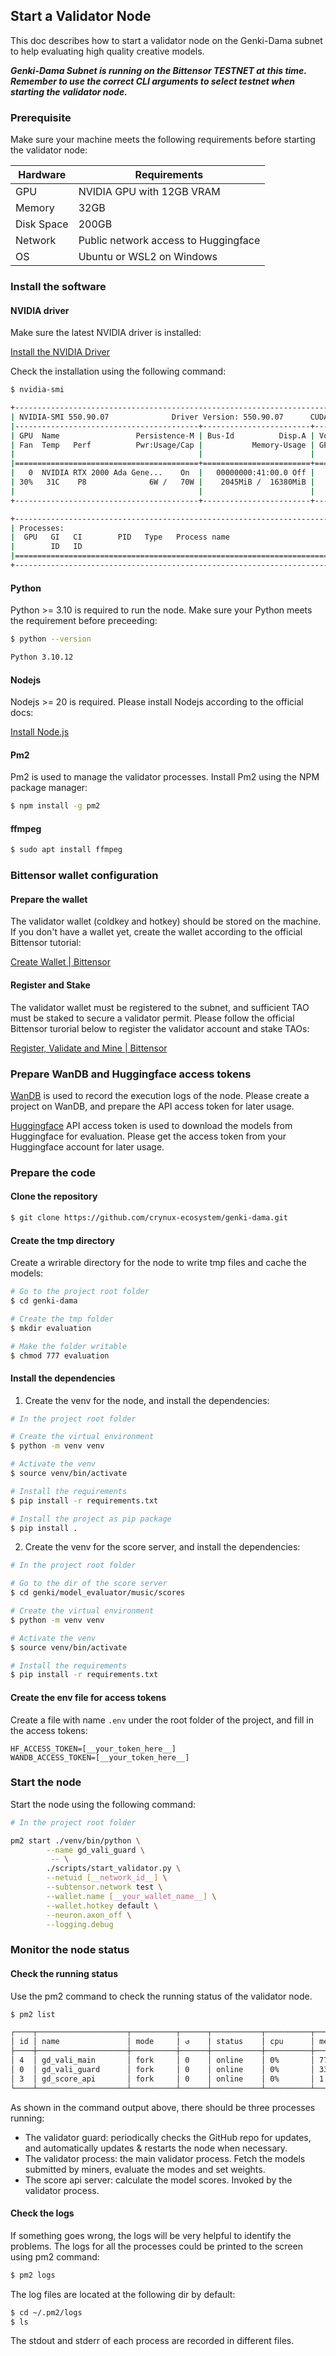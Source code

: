 ## Start a Validator Node

This doc describes how to start a validator node on the Genki-Dama subnet to help evaluating high quality creative models.

***Genki-Dama Subnet is running on the Bittensor TESTNET at this time. Remember to use the correct CLI arguments to select testnet when starting the validator node.***

### Prerequisite

Make sure your machine meets the following requirements before starting the validator node:

|  Hardware  | Requirements                         |
| ---------- | ------------------------------------ |
| GPU        | NVIDIA GPU with 12GB VRAM            |
| Memory     | 32GB                                 |
| Disk Space | 200GB                                |
| Network    | Public network access to Huggingface |
| OS         | Ubuntu or WSL2 on Windows            |

### Install the software

#### NVIDIA driver
Make sure the latest NVIDIA driver is installed:

[Install the NVIDIA Driver](https://www.nvidia.com/Download/index.aspx?lang=en-us)


Check the installation using the following command:

```bash
$ nvidia-smi

+-----------------------------------------------------------------------------------------+
| NVIDIA-SMI 550.90.07              Driver Version: 550.90.07      CUDA Version: 12.4     |
|-----------------------------------------+------------------------+----------------------+
| GPU  Name                 Persistence-M | Bus-Id          Disp.A | Volatile Uncorr. ECC |
| Fan  Temp   Perf          Pwr:Usage/Cap |           Memory-Usage | GPU-Util  Compute M. |
|                                         |                        |               MIG M. |
|=========================================+========================+======================|
|   0  NVIDIA RTX 2000 Ada Gene...    On  |   00000000:41:00.0 Off |                  Off |
| 30%   31C    P8              6W /   70W |    2045MiB /  16380MiB |      0%      Default |
|                                         |                        |                  N/A |
+-----------------------------------------+------------------------+----------------------+

+-----------------------------------------------------------------------------------------+
| Processes:                                                                              |
|  GPU   GI   CI        PID   Type   Process name                              GPU Memory |
|        ID   ID                                                               Usage      |
|=========================================================================================|
+-----------------------------------------------------------------------------------------+
```

#### Python

Python >= 3.10 is required to run the node. Make sure your Python meets the requirement before preceeding:

```bash
$ python --version

Python 3.10.12
```

#### Nodejs
Nodejs >= 20 is required. Please install Nodejs according to the official docs:

[Install Node.js](https://nodejs.org/en/download/package-manager)

#### Pm2
Pm2 is used to manage the validator processes. Install Pm2 using the NPM package manager:

```bash
$ npm install -g pm2
```

#### ffmpeg

```bash
$ sudo apt install ffmpeg
```

### Bittensor wallet configuration

#### Prepare the wallet
The validator wallet (coldkey and hotkey) should be stored on the machine. If you don't have a wallet yet, create the wallet according to the official Bittensor tutorial:

[Create Wallet | Bittensor](https://docs.bittensor.com/getting-started/wallets)

#### Register and Stake
The validator wallet must be registered to the subnet, and sufficient TAO must be staked to secure a validator permit. Please follow the official Bittensor turorial below to register the validator account and stake TAOs:

[Register, Validate and Mine | Bittensor](https://docs.bittensor.com/subnets/register-validate-mine)

### Prepare WanDB and Huggingface access tokens

[WanDB](https://wandb.ai/) is used to record the execution logs of the node. Please create a project on WanDB, and prepare the API access token for later usage.

[Huggingface](https://huggingface.co/) API access token is used to download the models from Huggingface for evaluation. Please get the access token from your Huggingface account for later usage.

### Prepare the code

#### Clone the repository

```bash
$ git clone https://github.com/crynux-ecosystem/genki-dama.git
```

#### Create the tmp directory

Create a wrirable directory for the node to write tmp files and cache the models:

```bash
# Go to the project root folder
$ cd genki-dama

# Create the tmp folder
$ mkdir evaluation

# Make the folder writable
$ chmod 777 evaluation
```

#### Install the dependencies

1. Create the venv for the node, and install the dependencies:

```bash
# In the project root folder

# Create the virtual environment
$ python -m venv venv

# Activate the venv
$ source venv/bin/activate

# Install the requirements
$ pip install -r requirements.txt

# Install the project as pip package
$ pip install .
```

2. Create the venv for the score server, and install the dependencies:

```bash
# In the project root folder

# Go to the dir of the score server
$ cd genki/model_evaluator/music/scores

# Create the virtual environment
$ python -m venv venv

# Activate the venv
$ source venv/bin/activate

# Install the requirements
$ pip install -r requirements.txt
```

#### Create the env file for access tokens

Create a file with name ```.env``` under the root folder of the project, and fill in the access tokens:

```
HF_ACCESS_TOKEN=[__your_token_here__]
WANDB_ACCESS_TOKEN=[__your_token_here__]
```

### Start the node

Start the node using the following command:

```bash
# In the project root folder

pm2 start ./venv/bin/python \
        --name gd_vali_guard \
         -- \
        ./scripts/start_validator.py \
        --netuid [__network_id__] \
        --subtensor.network test \
        --wallet.name [__your_wallet_name__] \
        --wallet.hotkey default \
        --neuron.axon_off \
        --logging.debug
```

### Monitor the node status

#### Check the running status

Use the pm2 command to check the running status of the validator node.

```bash
$ pm2 list

┌────┬────────────────────┬──────────┬──────┬───────────┬──────────┬──────────┐
│ id │ name               │ mode     │ ↺    │ status    │ cpu      │ memory   │
├────┼────────────────────┼──────────┼──────┼───────────┼──────────┼──────────┤
│ 4  │ gd_vali_main       │ fork     │ 0    │ online    │ 0%       │ 774.4mb  │
│ 0  │ gd_vali_guard      │ fork     │ 0    │ online    │ 0%       │ 336.8mb  │
│ 3  │ gd_score_api       │ fork     │ 0    │ online    │ 0%       │ 1.5gb    │
└────┴────────────────────┴──────────┴──────┴───────────┴──────────┴──────────┘
```

As shown in the command output above, there should be three processes running:

* The validator guard: periodically checks the GitHub repo for updates, and automatically updates & restarts the node when necessary.
* The validator process: the main validator process. Fetch the models submitted by miners, evaluate the modes and set weights.
* The score api server: calculate the model scores. Invoked by the validator process.

#### Check the logs

If something goes wrong, the logs will be very helpful to identify the problems. The logs for all the processes could be printed to the screen using pm2 command:

```bash
$ pm2 logs
```

The log files are located at the following dir by default:

```bash
$ cd ~/.pm2/logs
$ ls
```

The stdout and stderr of each process are recorded in different files.